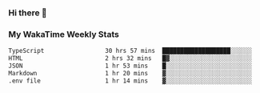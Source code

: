 ### Hi there 👋

<!--
**royschrauwen/royschrauwen** is a ✨ _special_ ✨ repository because its `README.md` (this file) appears on your GitHub profile.

Here are some ideas to get you started:

- 🔭 I’m currently working on ...
- 🌱 I’m currently learning ...
- 👯 I’m looking to collaborate on ...
- 🤔 I’m looking for help with ...
- 💬 Ask me about ...
- 📫 How to reach me: ...
- 😄 Pronouns: ...
- ⚡ Fun fact: ...
-->


### My WakaTime Weekly Stats
<!--START_SECTION:waka-->

```txt
TypeScript                 30 hrs 57 mins  ███████████████████░░░░░░   75.62 %
HTML                       2 hrs 32 mins   █▓░░░░░░░░░░░░░░░░░░░░░░░   06.20 %
JSON                       1 hr 53 mins    █░░░░░░░░░░░░░░░░░░░░░░░░   04.64 %
Markdown                   1 hr 20 mins    ▓░░░░░░░░░░░░░░░░░░░░░░░░   03.29 %
.env file                  1 hr 14 mins    ▓░░░░░░░░░░░░░░░░░░░░░░░░   03.04 %
```

<!--END_SECTION:waka-->
